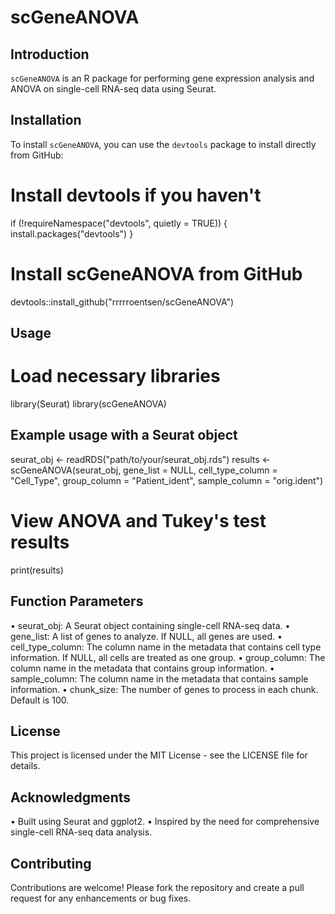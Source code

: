 # scGeneANOVA
## Introduction
`scGeneANOVA` is an R package for performing gene expression analysis and ANOVA on single-cell RNA-seq data using Seurat.

## Installation
To install `scGeneANOVA`, you can use the `devtools` package to install directly from GitHub:
# Install devtools if you haven't
if (!requireNamespace("devtools", quietly = TRUE)) {
  install.packages("devtools")
}
# Install scGeneANOVA from GitHub
devtools::install_github("rrrrroentsen/scGeneANOVA")

## Usage
# Load necessary libraries
library(Seurat)
library(scGeneANOVA)

## Example usage with a Seurat object
seurat_obj <- readRDS("path/to/your/seurat_obj.rds")
results <- scGeneANOVA(seurat_obj, gene_list = NULL, cell_type_column = "Cell_Type", group_column = "Patient_ident", sample_column = "orig.ident")
# View ANOVA and Tukey's test results
print(results)

## Function Parameters
•	seurat_obj: A Seurat object containing single-cell RNA-seq data.
•	gene_list: A list of genes to analyze. If NULL, all genes are used.
•	cell_type_column: The column name in the metadata that contains cell type information. If NULL, all cells are treated as one group.
•	group_column: The column name in the metadata that contains group information.
•	sample_column: The column name in the metadata that contains sample information.
•	chunk_size: The number of genes to process in each chunk. Default is 100.

## License
This project is licensed under the MIT License - see the LICENSE file for details.

## Acknowledgments
•	Built using Seurat and ggplot2.
•	Inspired by the need for comprehensive single-cell RNA-seq data analysis.

## Contributing
Contributions are welcome! Please fork the repository and create a pull request for any enhancements or bug fixes.
